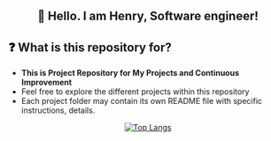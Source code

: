 <div align="center">

## 🙌 Hello. I am Henry, Software engineer!
</div>

## ❓ What is this repository for?   
- **This is Project Repository for My Projects and Continuous Improvement** 
- Feel free to explore the different projects within this repository 
- Each project folder may contain its own README file with specific instructions, details.
  
<div align="center">

  [![Top Langs](https://github-readme-stats.vercel.app/api/top-langs/?username=HenryHong91)](https://github.com/anuraghazra/github-readme-stats)
</div>
